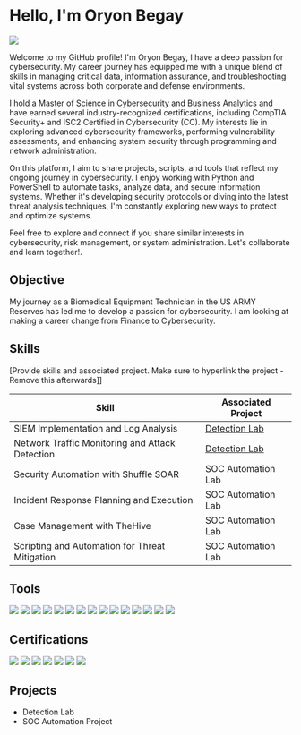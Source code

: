 # Hello, I'm Oryon Begay
<a href="https://www.linkedin.com/in/oryonbegay/"><img src="https://img.shields.io/badge/-LinkedIn-0072b1?&style=for-the-badge&logo=linkedin&logoColor=white" /></a>

Welcome to my GitHub profile! I'm Oryon Begay, I have a deep passion for cybersecurity. My career journey has equipped me with a unique blend of skills in managing critical data, information assurance, and troubleshooting vital systems across both corporate and defense environments.

I hold a Master of Science in Cybersecurity and Business Analytics and have earned several industry-recognized certifications, including CompTIA Security+ and ISC2 Certified in Cybersecurity (CC). My interests lie in exploring advanced cybersecurity frameworks, performing vulnerability assessments, and enhancing system security through programming and network administration.

On this platform, I aim to share projects, scripts, and tools that reflect my ongoing journey in cybersecurity. I enjoy working with Python and PowerShell to automate tasks, analyze data, and secure information systems. Whether it's developing security protocols or diving into the latest threat analysis techniques, I'm constantly exploring new ways to protect and optimize systems.

Feel free to explore and connect if you share similar interests in cybersecurity, risk management, or system administration. Let's collaborate and learn together!.

## Objective

My journey as a Biomedical Equipment Technician in the US ARMY Reserves has led me to develop a passion for cybersecurity. I am looking at making a career change from Finance to Cybersecurity.

## Skills
[Provide skills and associated project. Make sure to hyperlink the project - Remove this afterwards]]

| Skill                                         | Associated Project         |
|-----------------------------------------------|----------------------------|
| SIEM Implementation and Log Analysis          | <a href="https://google.com">Detection Lab</a>|
| Network Traffic Monitoring and Attack Detection | <a href="https://google.com">Detection Lab</a>|
| Security Automation with Shuffle SOAR         | SOC Automation Lab|
| Incident Response Planning and Execution      | SOC Automation Lab|
| Case Management with TheHive                  | SOC Automation Lab|
| Scripting and Automation for Threat Mitigation | SOC Automation Lab|

## Tools
<img src="https://img.shields.io/badge/-Microsoft_Azure-0089D6?&style=for-the-badge&logo=Microsoft-Azure&logoColor=white" /> <img src="https://img.shields.io/badge/-Tableau-E97627?&style=for-the-badge&logo=Tableau&logoColor=white" /> <img src="https://img.shields.io/badge/-SQL-4479A1?&style=for-the-badge&logo=MySQL&logoColor=white" /> <img src="https://img.shields.io/badge/-Autopsy-555555?&style=for-the-badge&logoColor=white" /> <img src="https://img.shields.io/badge/-HxD-FF0000?&style=for-the-badge&logoColor=white" /> <img src="https://img.shields.io/badge/-FTK_Imager-0078D4?&style=for-the-badge&logoColor=white" /> <img src="https://img.shields.io/badge/-Change_Management-00A4EF?&style=for-the-badge&logo=Microsoft&logoColor=white" /> <img src="https://img.shields.io/badge/-Imaging-FF6F00?&style=for-the-badge&logoColor=white" /> <img src="https://img.shields.io/badge/-OSI_Model-000000?&style=for-the-badge&logoColor=white" /> <img src="https://img.shields.io/badge/-Active_Directory-0089D6?&style=for-the-badge&logo=Microsoft&logoColor=white" /> <img src="https://img.shields.io/badge/-NIST_Cybersecurity_Framework-4CAF50?&style=for-the-badge&logoColor=white" /> <img src="https://img.shields.io/badge/-NIST_800--37(RMF)-00A4EF?&style=for-the-badge&logoColor=white" /> <img src="https://img.shields.io/badge/-Python-3776AB?&style=for-the-badge&logo=Python&logoColor=white" />
 <img src="https://img.shields.io/badge/-Microsoft_Sentinel-0078D4?&style=for-the-badge&logo=Microsoft&logoColor=white" />
  <img src="https://img.shields.io/badge/-Wireshark-1679A7?&style=for-the-badge&logo=Wireshark&logoColor=white" />


## Certifications

<div>
<img src="https://img.shields.io/badge/-Security%2B-FF0000?&style=for-the-badge&logo=CompTIA&logoColor=white" />
<img src="https://img.shields.io/badge/-Certified%20in%20Cybersecurity-007ACC?style=for-the-badge&logo=ISC2&logoColor=white" />
<img src="https://img.shields.io/badge/GRC%20Certify-GRCP-FF5733?style=for-the-badge&logo=GRCP&logoColor=white" />
<img src="https://img.shields.io/badge/GRC%20Certify-GRCA-FF5733?style=for-the-badge&logo=GRCA&logoColor=white" />
<img src="https://img.shields.io/badge/Cyber%20Security%20GRC-Mastery%20Certified-4CAF50?style=for-the-badge&logo=GRC&logoColor=white" />
<img src="https://img.shields.io/badge/Google-IT_Support_Certified-4285F4?style=for-the-badge&logo=Google&logoColor=white" />
<img src="https://img.shields.io/badge/Google-Cybersecurity_Professional_Certified-4285F4?style=for-the-badge&logo=Google&logoColor=white" />






</div>

## Projects
- Detection Lab
- SOC Automation Project

